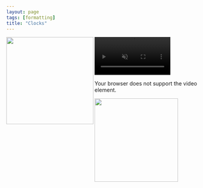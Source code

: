 ```yaml
---
layout: page
tags: [formatting]
title: "Clocks"
---
```



<a ><img src="http://gtendas.github.io/orologi/carriage1.jpg" align="left" width="230" ></a> 
<video width="200" muted controls>
  <source src="http://gtendas.github.io/orologi/carriage2.mp4" type="video/mp4">
  <p>Your browser does not support the video element.</p>
</video>
<a ><img src="http://gtendas.github.io/orologi/carriageold1.jpg"  width="220" ></a>  

